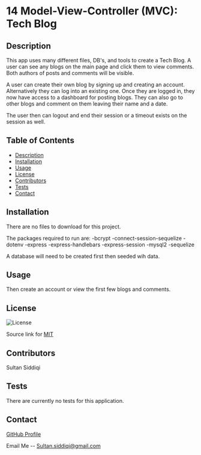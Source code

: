 # 14 Model-View-Controller (MVC): Tech Blog

## Description

This app uses many different files, DB's, and tools to create a Tech Blog. A user can see any blogs on the main page and click them to view comments. Both authors of posts and comments will be visible.

A user can create their own blog by signing up and creating an account. Alternatively they can log into an existing one.
Once they are  logged in, they now have access to a dashboard for posting blogs. They can also go to other blogs and comment on them leaving their name and a date. 

The user then can logout and end their session or a timeout exists on the session as well. 
   
## Table of Contents
- [Description](#description)
- [Installation](#installation)
- [Usage](#usage)
- [License](#license)
- [Contributors](#contributors)
- [Tests](#tests)
- [Contact](#contact)

## Installation

There are no files to download for this project.

The packages required to run are:
-bcrypt
-connect-session-sequelize
-dotenv
-express
-express-handlebars
-express-session
-mysql2
-sequelize 

A database will need to be created first then seeded wih data. 

## Usage

Then create an account or view the first few blogs and comments.  


## License

![License](https://img.shields.io/badge/License-MIT-yellow.svg)

Source link for [MIT](https://opensource.org/licenses/MIT)

## Contributors

Sultan Siddiqi

## Tests

There are currently no tests for this application.  

## Contact

[GitHub Profile](https://github.com/sultansiddiqi)

Email Me -- Sultan.siddiqi@gmail.com